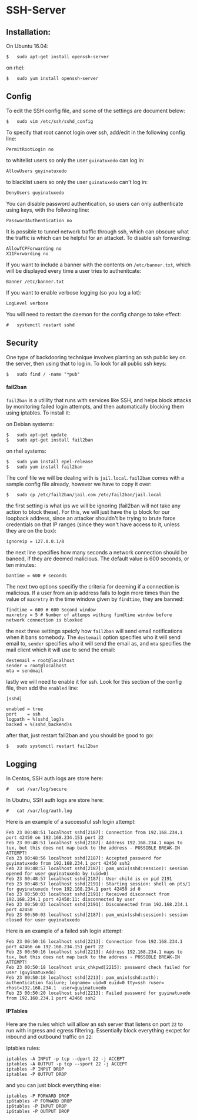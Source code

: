 # SSH-Server

## Installation:
On Ubuntu 16.04:
```
$	sudo apt-get install openssh-server
```

on rhel:
```
$	sudo yum install openssh-server
```

## Config

To edit the SSH config file, and some of the settings are document below:
```
$	sudo vim /etc/ssh/sshd_config
```

To specify that root cannot login over ssh, add/edit in the following config line:
```
PermitRootLogin no
```

to whitelist users so only the user `guinatuxedo` can log in:
```
AllowUsers guyinatuxedo
```
to blacklist users so only the user `guinatuxedo` can't log in:
```
DenyUsers guyinatuxedo
```

You can disable password authentication, so users can only authenticate using keys, with the follwoing line:
```
PasswordAuthentication no
```

It is possible to tunnel network traffic through ssh, which can obscure what the traffic is which can be helpful for an attacket. To disable ssh forwarding:
```
AllowTCPForwarding no
X11Forwarding no
```

If you want to include a banner with the contents on `/etc/banner.txt`, which will be displayed every time a user tries to authenitcate:
```
Banner /etc/banner.txt
```

If you want to enable verbose logging (so you log a lot):
```
LogLevel verbose
```

You will need to restart the daemon for the config change to take effect:
```
#	systemctl restart sshd
```

## Security

One type of backdooring technique involves planting an ssh public key on the server, then using that to log in. To look for all public ssh keys:
```
$	sudo find / -name "*pub"
```

#### fail2ban

`fail2ban` is a utillity that runs with services like SSH, and helps block attacks by monitoring failed login attempts, and then automatically blocking them using iptables. To install it:

on Debian systems:
```
$	sudo apt-get update
$	sudo apt-get install fail2ban
```

on rhel systems:
```
$	sudo yum install epel-release
$	sudo yum install fail2ban
```

The conf file we will be dealing with is `jail.local`. `fail2ban` comes with a sample config file already, however we have to copy it over:
```
$	sudo cp /etc/fail2ban/jail.com /etc/fail2ban/jail.local
```

the first setting is what ips we will be ignoring (fail2ban will not take any action to block these). For this, we will just have the ip block for our loopback address, since an attacker shouldn't be trying to brute force credentials on that IP ranges (since they won't have access to it, unless they are on the box):
```
ignoreip = 127.0.0.1/8
```

the next line specifies how many seconds a network connection should be baneed, if they are deemed malicious. The default value is 600 seconds, or ten minutes:
```
bantime = 600 # seconds
```

The next two options specifiy the criteria for deeming if a connection is malicious. If a user from an ip address fails to login more times than the value of `maxretry` in the time window given by `findtime`, they are banned: 
```
findtime = 600 # 600 Second window
maxretry = 5 # Number of attemps withing findtime window before network connection is bloxked
```

the next three settings speicfy how `fail2ban` will send email notifications when it bans somebody. The `destemail` option specifies who it will send email to, `sender` specifies who it will send the email as, and `mta` specifies the mail client which it will use to send the email:
```
destemail = root@localhost
sender = root@localhost
mta = sendmail
```

lastly we will need to enable it for ssh. Look for this section of the config file, then add the `enabled` line:
```
[sshd]

enabled = true
port	= ssh
logpath = %(sshd_log)s
backed = %(sshd_backend)s
```

after that, just restart fail2ban and you should be good to go:
```
$	sudo systemctl restart fail2ban
```

## Logging

In Centos, SSH auth logs are store here:
```
#	cat /var/log/secure
```

In Ubutnu, SSH auth logs are store here:
```
#	cat /var/log/auth.log
```

Here is an example of a successful ssh login attempt:
```
Feb 23 00:48:51 localhost sshd[2187]: Connection from 192.168.234.1 port 42450 on 192.168.234.151 port 22
Feb 23 00:48:51 localhost sshd[2187]: Address 192.168.234.1 maps to tux, but this does not map back to the address - POSSIBLE BREAK-IN ATTEMPT!
Feb 23 00:48:56 localhost sshd[2187]: Accepted password for guyinatuxedo from 192.168.234.1 port 42450 ssh2
Feb 23 00:48:57 localhost sshd[2187]: pam_unix(sshd:session): session opened for user guyinatuxedo by (uid=0)
Feb 23 00:48:57 localhost sshd[2187]: User child is on pid 2191
Feb 23 00:48:57 localhost sshd[2191]: Starting session: shell on pts/1 for guyinatuxedo from 192.168.234.1 port 42450 id 0
Feb 23 00:50:03 localhost sshd[2191]: Received disconnect from 192.168.234.1 port 42450:11: disconnected by user
Feb 23 00:50:03 localhost sshd[2191]: Disconnected from 192.168.234.1 port 42450
Feb 23 00:50:03 localhost sshd[2187]: pam_unix(sshd:session): session closed for user guyinatuxedo
```

Here is an example of a failed ssh login attempt:
```
Feb 23 00:50:16 localhost sshd[2213]: Connection from 192.168.234.1 port 42466 on 192.168.234.151 port 22
Feb 23 00:50:16 localhost sshd[2213]: Address 192.168.234.1 maps to tux, but this does not map back to the address - POSSIBLE BREAK-IN ATTEMPT!
Feb 23 00:50:18 localhost unix_chkpwd[2215]: password check failed for user (guyinatuxedo)
Feb 23 00:50:18 localhost sshd[2213]: pam_unix(sshd:auth): authentication failure; logname= uid=0 euid=0 tty=ssh ruser= rhost=192.168.234.1  user=guyinatuxedo
Feb 23 00:50:20 localhost sshd[2213]: Failed password for guyinatuxedo from 192.168.234.1 port 42466 ssh2
```

#### IPTables

Here are the rules which will allow an ssh server that listens on port `22` to run with ingress and egress filtering. Essentially block everything excpet for inbound and outbound traffic on `22`:

Iptables rules:
```
iptables -A INPUT -p tcp --dport 22 -j ACCEPT
iptables -A OUTPUT -p tcp --sport 22 -j ACCEPT
iptables -P INPUT DROP
iptables -P OUTPUT DROP
```

and you can just block everything else:
```
iptables -P FORWARD DROP
ip6tables -P FORWARD DROP
ip6tables -P INPUT DROP
ip6tables -P OUTPUT DROP
```
